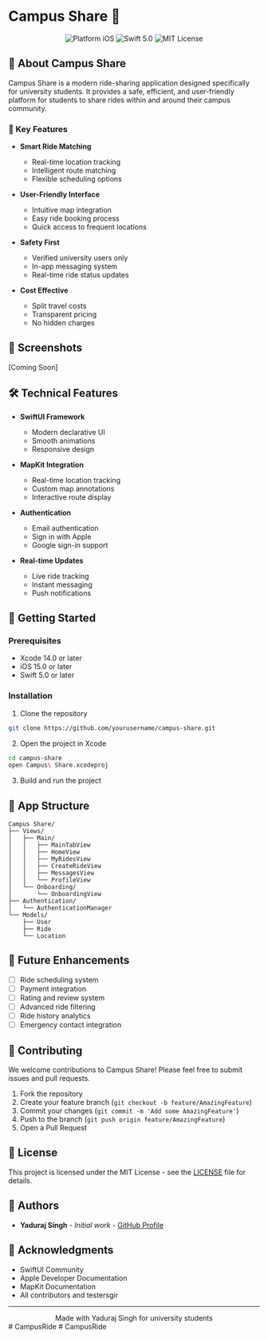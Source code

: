 # Campus Share 🚗

<div align="center">
  <img src="https://img.shields.io/badge/platform-iOS-blue.svg" alt="Platform iOS">
  <img src="https://img.shields.io/badge/Swift-5.0-orange.svg" alt="Swift 5.0">
  <img src="https://img.shields.io/badge/License-MIT-green.svg" alt="MIT License">
</div>

## 📱 About Campus Share

Campus Share is a modern ride-sharing application designed specifically for university students. It provides a safe, efficient, and user-friendly platform for students to share rides within and around their campus community.

### 🌟 Key Features

- **Smart Ride Matching** 
  - Real-time location tracking
  - Intelligent route matching
  - Flexible scheduling options

- **User-Friendly Interface**
  - Intuitive map integration
  - Easy ride booking process
  - Quick access to frequent locations

- **Safety First**
  - Verified university users only
  - In-app messaging system
  - Real-time ride status updates

- **Cost Effective**
  - Split travel costs
  - Transparent pricing
  - No hidden charges

## 📸 Screenshots

[Coming Soon]

## 🛠 Technical Features

- **SwiftUI Framework**
  - Modern declarative UI
  - Smooth animations
  - Responsive design

- **MapKit Integration**
  - Real-time location tracking
  - Custom map annotations
  - Interactive route display

- **Authentication**
  - Email authentication
  - Sign in with Apple
  - Google sign-in support

- **Real-time Updates**
  - Live ride tracking
  - Instant messaging
  - Push notifications

## 🚀 Getting Started

### Prerequisites

- Xcode 14.0 or later
- iOS 15.0 or later
- Swift 5.0 or later

### Installation

1. Clone the repository
```bash
git clone https://github.com/yourusername/campus-share.git
```

2. Open the project in Xcode
```bash
cd campus-share
open Campus\ Share.xcodeproj
```

3. Build and run the project

## 📱 App Structure

```
Campus Share/
├── Views/
│   ├── Main/
│   │   ├── MainTabView
│   │   ├── HomeView
│   │   ├── MyRidesView
│   │   ├── CreateRideView
│   │   ├── MessagesView
│   │   └── ProfileView
│   └── Onboarding/
│       └── OnboardingView
├── Authentication/
│   └── AuthenticationManager
└── Models/
    ├── User
    ├── Ride
    └── Location
```

## 🎯 Future Enhancements

- [ ] Ride scheduling system
- [ ] Payment integration
- [ ] Rating and review system
- [ ] Advanced ride filtering
- [ ] Ride history analytics
- [ ] Emergency contact integration

## 🤝 Contributing

We welcome contributions to Campus Share! Please feel free to submit issues and pull requests.

1. Fork the repository
2. Create your feature branch (`git checkout -b feature/AmazingFeature`)
3. Commit your changes (`git commit -m 'Add some AmazingFeature'`)
4. Push to the branch (`git push origin feature/AmazingFeature`)
5. Open a Pull Request

## 📄 License

This project is licensed under the MIT License - see the [LICENSE](LICENSE) file for details.

## 👥 Authors

- **Yaduraj Singh** - *Initial work* - [GitHub Profile](https://github.com/YadurajManu)

## 🙏 Acknowledgments

- SwiftUI Community
- Apple Developer Documentation
- MapKit Documentation
- All contributors and testersgir 

---

<div align="center">
  Made with Yaduraj Singh for university students
</div>
# CampusRide
# CampusRide
